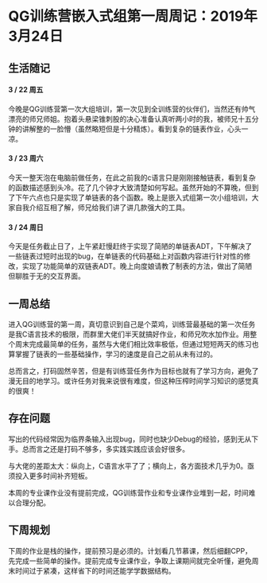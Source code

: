 ﻿# QG训练营嵌入式组第一周周记：2019年3月24日

## 生活随记
#### 3 / 22 周五

​	今晚是QG训练营第一次大组培训，第一次见到全训练营的伙伴们，当然还有帅气漂亮的师兄师姐。抱着头悬梁锥刺股的决心准备认真听两小时的我，被师兄十五分钟的讲解整的一脸懵（虽然略短但是十分精炼）。看到复杂的链表作业，心头一凉。

#### 3 / 23 周六

​	今天一整天泡在电脑前做任务，在此之前我的c语言只是刚刚接触链表，看到复杂的函数描述感到头冷。花了几个钟才大致清楚如何写起。虽然开始的不算晚，但到了下午六点也只是实现了单链表的各个函数。晚上是嵌入式组第一次小组培训，大家自我介绍互相了解，师兄给我们讲了讲几款强大的工具。

#### 3 / 24 周日

​	今天是任务截止日了，上午紧赶慢赶终于实现了简陋的单链表ADT，下午解决了一些链表过短时出现的bug，在单链表的代码基础上对函数内容进行针对性的修改，实现了功能简单的双链表ADT。晚上向度娘请教了制表的方法，做出了简陋但聊胜于无的交互界面。

## 一周总结

​	进入QG训练营的第一周，真切意识到自己是个菜鸡，训练营最基础的第一次任务是我C语言技术的极限，而群里大佬们半天就搞好作业，和师兄吹水加作业。用整个周末完成最简单的任务，虽然与大佬们相比效率极低，但通过短短两天的练习也算掌握了链表的一些基础操作，学习的速度是自己之前从未有过的。

​	总而言之，打码固然辛苦，但是有训练营任务作为目标也就有了学习方向，避免了漫无目的地学习。或许任务对我来说很有难度，但这种压榨时间学习知识的感觉真的很爽！

## 存在问题

​	写出的代码经常因为临界条输入出现bug，同时也缺少Debug的经验，感到无从下手。总而言之还是打码不够多，多实践实践应该会好很多。

​	与大佬的差距太大：纵向上，C语言水平了了；横向上，各方面技术几乎为0。亟须投入更多时间补齐短板。

​	本周的专业课作业没有提前完成，QG训练营作业和专业课作业堆到一起，时间难以合理分配。

## 下周规划

​	下周的作业是栈的操作，提前预习是必须的。计划看几节慕课，然后细翻CPP，先完成一些简单的操作。提前完成专业课作业，争取上课期间就完全听懂，避免周末时间过于紧凑，这样省下的时间还能学学数据结构。

